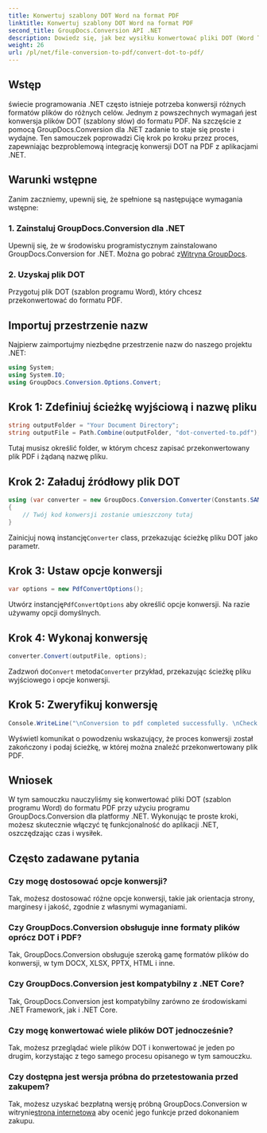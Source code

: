 ```yaml
---
title: Konwertuj szablony DOT Word na format PDF
linktitle: Konwertuj szablony DOT Word na format PDF
second_title: GroupDocs.Conversion API .NET
description: Dowiedz się, jak bez wysiłku konwertować pliki DOT (Word Template) do formatu PDF w .NET przy użyciu narzędzia GroupDocs.Conversion w celu bezproblemowej integracji z aplikacjami.
weight: 26
url: /pl/net/file-conversion-to-pdf/convert-dot-to-pdf/
---
```

## Wstęp
świecie programowania .NET często istnieje potrzeba konwersji różnych formatów plików do różnych celów. Jednym z powszechnych wymagań jest konwersja plików DOT (szablony słów) do formatu PDF. Na szczęście z pomocą GroupDocs.Conversion dla .NET zadanie to staje się proste i wydajne. Ten samouczek poprowadzi Cię krok po kroku przez proces, zapewniając bezproblemową integrację konwersji DOT na PDF z aplikacjami .NET.
## Warunki wstępne
Zanim zaczniemy, upewnij się, że spełnione są następujące wymagania wstępne:
### 1. Zainstaluj GroupDocs.Conversion dla .NET
 Upewnij się, że w środowisku programistycznym zainstalowano GroupDocs.Conversion for .NET. Można go pobrać z[Witryna GroupDocs](https://releases.groupdocs.com/conversion/net/).
### 2. Uzyskaj plik DOT
Przygotuj plik DOT (szablon programu Word), który chcesz przekonwertować do formatu PDF.

## Importuj przestrzenie nazw
Najpierw zaimportujmy niezbędne przestrzenie nazw do naszego projektu .NET:
```csharp
using System;
using System.IO;
using GroupDocs.Conversion.Options.Convert;
```
## Krok 1: Zdefiniuj ścieżkę wyjściową i nazwę pliku
```csharp
string outputFolder = "Your Document Directory";
string outputFile = Path.Combine(outputFolder, "dot-converted-to.pdf");
```
Tutaj musisz określić folder, w którym chcesz zapisać przekonwertowany plik PDF i żądaną nazwę pliku.
## Krok 2: Załaduj źródłowy plik DOT
```csharp
using (var converter = new GroupDocs.Conversion.Converter(Constants.SAMPLE_DOT))
{
    // Twój kod konwersji zostanie umieszczony tutaj
}
```
 Zainicjuj nową instancję`Converter` class, przekazując ścieżkę pliku DOT jako parametr.
## Krok 3: Ustaw opcje konwersji
```csharp
var options = new PdfConvertOptions();
```
 Utwórz instancję`PdfConvertOptions` aby określić opcje konwersji. Na razie używamy opcji domyślnych.
## Krok 4: Wykonaj konwersję
```csharp
converter.Convert(outputFile, options);
```
 Zadzwoń do`Convert` metoda`Converter` przykład, przekazując ścieżkę pliku wyjściowego i opcje konwersji.
## Krok 5: Zweryfikuj konwersję
```csharp
Console.WriteLine("\nConversion to pdf completed successfully. \nCheck output in {0}", outputFolder);
```
Wyświetl komunikat o powodzeniu wskazujący, że proces konwersji został zakończony i podaj ścieżkę, w której można znaleźć przekonwertowany plik PDF.

## Wniosek
W tym samouczku nauczyliśmy się konwertować pliki DOT (szablon programu Word) do formatu PDF przy użyciu programu GroupDocs.Conversion dla platformy .NET. Wykonując te proste kroki, możesz skutecznie włączyć tę funkcjonalność do aplikacji .NET, oszczędzając czas i wysiłek.
## Często zadawane pytania
### Czy mogę dostosować opcje konwersji?
Tak, możesz dostosować różne opcje konwersji, takie jak orientacja strony, marginesy i jakość, zgodnie z własnymi wymaganiami.
### Czy GroupDocs.Conversion obsługuje inne formaty plików oprócz DOT i PDF?
Tak, GroupDocs.Conversion obsługuje szeroką gamę formatów plików do konwersji, w tym DOCX, XLSX, PPTX, HTML i inne.
### Czy GroupDocs.Conversion jest kompatybilny z .NET Core?
Tak, GroupDocs.Conversion jest kompatybilny zarówno ze środowiskami .NET Framework, jak i .NET Core.
### Czy mogę konwertować wiele plików DOT jednocześnie?
Tak, możesz przeglądać wiele plików DOT i konwertować je jeden po drugim, korzystając z tego samego procesu opisanego w tym samouczku.
### Czy dostępna jest wersja próbna do przetestowania przed zakupem?
 Tak, możesz uzyskać bezpłatną wersję próbną GroupDocs.Conversion w witrynie[strona internetowa](https://releases.groupdocs.com/) aby ocenić jego funkcje przed dokonaniem zakupu.